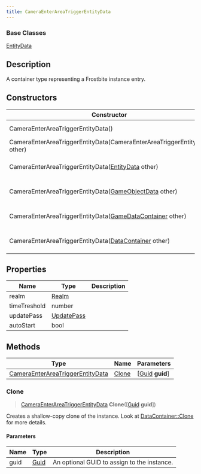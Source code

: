 ```yaml
---
title: CameraEnterAreaTriggerEntityData
---
```

### Base Classes

[EntityData](EntityData)

## Description

A container type representing a Frostbite instance entry.

## Constructors

| Constructor                                                                                 | Description                                                                                                                                             |
| ------------------------------------------------------------------------------------------- | ------------------------------------------------------------------------------------------------------------------------------------------------------- |
| CameraEnterAreaTriggerEntityData()                                                          | Create a new instance of this container type.                                                                                                           |
| CameraEnterAreaTriggerEntityData(CameraEnterAreaTriggerEntityData other)                    | Create a reference copy of an instance of the same type.                                                                                                |
| CameraEnterAreaTriggerEntityData([EntityData](EntityData) other)                            | Upcast an instance of type [EntityData](EntityData) to [CameraEnterAreaTriggerEntityData](CameraEnterAreaTriggerEntityData).                            |
| CameraEnterAreaTriggerEntityData([GameObjectData](GameObjectData) other)                    | Upcast an instance of type [GameObjectData](GameObjectData) to [CameraEnterAreaTriggerEntityData](CameraEnterAreaTriggerEntityData).                    |
| CameraEnterAreaTriggerEntityData([GameDataContainer](GameDataContainer) other)              | Upcast an instance of type [GameDataContainer](GameDataContainer) to [CameraEnterAreaTriggerEntityData](CameraEnterAreaTriggerEntityData).              |
| CameraEnterAreaTriggerEntityData([DataContainer](/vext/ref/shared/class/datacontainer) other) | Upcast an instance of type [DataContainer](/vext/ref/shared/class/datacontainer) to [CameraEnterAreaTriggerEntityData](CameraEnterAreaTriggerEntityData). |

## Properties

| Name         | Type                     | Description |
| ------------ | ------------------------ | ----------- |
| realm        | [Realm](Realm)           |             |
| timeTreshold | number                   |             |
| updatePass   | [UpdatePass](UpdatePass) |             |
| autoStart    | bool                     |             |

## Methods

| Type                                                                 | Name            | Parameters                                     |
| -------------------------------------------------------------------- | --------------- | ---------------------------------------------- |
| [CameraEnterAreaTriggerEntityData](CameraEnterAreaTriggerEntityData) | [Clone](#clone) | \[[Guid](/vext/ref/shared/class/guid) **guid**\] |

### Clone

> [CameraEnterAreaTriggerEntityData](CameraEnterAreaTriggerEntityData) **Clone**(\[[Guid](/vext/ref/shared/class/guid) **guid**\])

Creates a shallow-copy clone of the instance. Look at [DataContainer::Clone](/vext/ref/shared/class/datacontainer#clone) for more details.

#### Parameters

| Name | Type         | Description                                 |
| ---- | ------------ | ------------------------------------------- |
| guid | [Guid](Guid) | An optional GUID to assign to the instance. |
